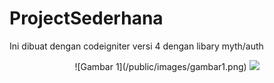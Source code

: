 # ProjectSederhana

Ini dibuat dengan codeigniter versi 4 dengan libary myth/auth
<p align="center">
![Gambar 1](/public/images/gambar1.png)
  <img src="https://github.com/ahmadsabili0081/projectSederhana/public/images/gambar2.png" width="48%" />
</p>

